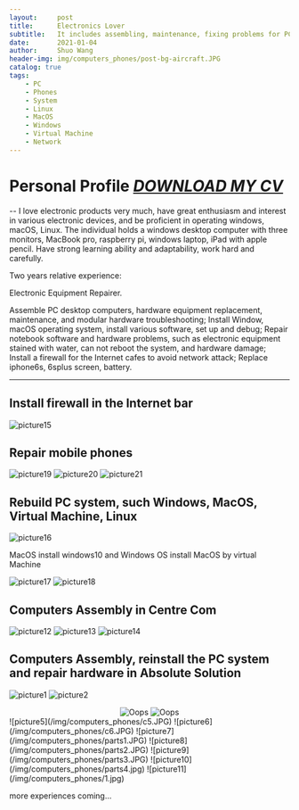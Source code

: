 ```yaml
---
layout:     post
title:      Electronics Lover
subtitle:   It includes assembling, maintenance, fixing problems for PC, iPhone; Rebuild and be familiar with operation system, such as Linux, MacOS and Windows; Build firewall for Internet bar to avoid ip flooding.
date:       2021-01-04
author:     Shuo Wang
header-img: img/computers_phones/post-bg-aircraft.JPG
catalog: true
tags:
    - PC
    - Phones
    - System
    - Linux
    - MacOS
    - Windows
    - Virtual Machine
    - Network
---
```



# Personal Profile <a href="/Shuo_Wang_CV.pdf" download="Shuo_Wang_CV.pdf">*DOWNLOAD MY CV*</a>

--
I love electronic products very much, have great enthusiasm and interest in various electronic devices, and be proficient
in operating windows, macOS, Linux. The individual holds a windows desktop computer with three monitors, MacBook
pro, raspberry pi, windows laptop, iPad with apple pencil. Have strong learning ability and adaptability, work hard and
carefully.

Two years relative experience:

Electronic Equipment Repairer.

Assemble PC desktop computers, hardware equipment replacement, maintenance, and modular hardware troubleshooting;
Install Window, macOS operating system, install various software, set up and debug;
Repair notebook software and hardware problems, such as electronic equipment stained with water, can not reboot the
system, and hardware damage;
Install a firewall for the Internet cafes to avoid network attack;
Replace iphone6s, 6splus screen, battery.

---
## Install firewall in the Internet bar
![picture15](/img/computers_phones/firewall.jpg)

## Repair mobile phones
![picture19](/img/computers_phones/phone1.JPG)
![picture20](/img/computers_phones/phone2.JPG)
![picture21](/img/computers_phones/phone3.JPG)


## Rebuild PC system, such Windows, MacOS, Virtual Machine, Linux
![picture16](/img/computers_phones/sys1.JPG)

MacOS install windows10 and Windows OS install MacOS by virtual Machine

![picture17](/img/computers_phones/sys2.JPG)
![picture18](/img/computers_phones/sys3.JPG)


## Computers Assembly in Centre Com
![picture12](/img/computers_phones/cc1.JPG)
![picture13](/img/computers_phones/cc2.JPG)
![picture14](/img/computers_phones/cc3.JPG)

## Computers Assembly, reinstall the PC system and repair hardware in Absolute Solution
![picture1](/img/computers_phones/c3.jpg)
![picture2](/img/computers_phones/c4.JPG)

<div align="center">  
    <img src="/img/computers_phones/c2.JPG" alt="Oops" />
    <img src="/img/computers_phones/c1.JPG" alt="Oops" />
</div>   
![picture5](/img/computers_phones/c5.JPG)
![picture6](/img/computers_phones/c6.JPG)
![picture7](/img/computers_phones/parts1.JPG)
![picture8](/img/computers_phones/parts2.JPG)
![picture9](/img/computers_phones/parts3.JPG)
![picture10](/img/computers_phones/parts4.jpg)
![picture11](/img/computers_phones/1.jpg)


more experiences coming...
